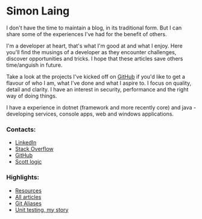# Simon Laing

I don't have the time to maintain a blog, in its traditional form. But I can share some of the experiences I've had for the benefit of others.

I'm a developer at heart, that's what I'm good at and what I enjoy. Here you'll find the musings of a developer as they encounter challenges, discover opportunities and tricks. I hope that these articles save others time/anguish in future.

Take a look at the projects I've kicked off on [GitHub](https://github.com/laingsimon) if you'd like to get a flavour of who I am, what I've done and what I aspire to. I focus on quality, detail and clarity. I have an interest in security, performance and the right way of doing things.

I have a experience in dotnet (framework and more recently core) and java - developing services, console apps, web and windows applications. 

### Contacts:
- [LinkedIn](https://www.linkedin.com/in/simon-laing-780a1b141)
- [Stack Overflow](https://stackoverflow.com/users/774554/simon-laing)
- [GitHub](https://github.com/laingsimon)
- [Scott logic](https://blog.scottlogic.com/slaing/)

### Highlights:
- [Resources](resources)
- [All articles](https://github.com/laingsimon/blog)
- [Git Aliases](GitAliases)
- [Unit testing, my story](unit-testing-my-story)
